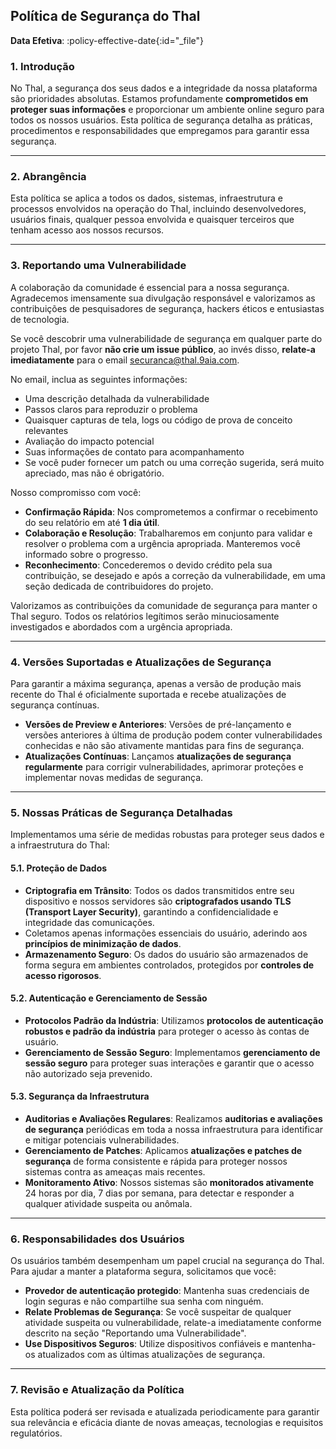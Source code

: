 ## Política de Segurança do Thal

**Data Efetiva**: :policy-effective-date{:id="_file"}

### 1. Introdução

No Thal, a segurança dos seus dados e a integridade da nossa plataforma são prioridades absolutas. Estamos profundamente **comprometidos em proteger suas informações** e proporcionar um ambiente online seguro para todos os nossos usuários.
Esta política de segurança detalha as práticas, procedimentos e responsabilidades que empregamos para garantir essa segurança.

---

### 2. Abrangência
Esta política se aplica a todos os dados, sistemas, infraestrutura e processos envolvidos na operação do Thal, incluindo desenvolvedores, usuários finais, qualquer pessoa envolvida e quaisquer terceiros que tenham acesso aos nossos recursos.

---

### 3. Reportando uma Vulnerabilidade

A colaboração da comunidade é essencial para a nossa segurança.
Agradecemos imensamente sua divulgação responsável e valorizamos as contribuições de pesquisadores de segurança, hackers éticos e entusiastas de tecnologia.

Se você descobrir uma vulnerabilidade de segurança em qualquer parte do projeto Thal, por favor **não crie um issue público**, ao invés disso, **relate-a imediatamente** para o email [securanca@thal.9aia.com](mailto:securanca@thal.9aia.com).

No email, inclua as seguintes informações:

- Uma descrição detalhada da vulnerabilidade
- Passos claros para reproduzir o problema
- Quaisquer capturas de tela, logs ou código de prova de conceito relevantes
- Avaliação do impacto potencial
- Suas informações de contato para acompanhamento
- Se você puder fornecer um patch ou uma correção sugerida, será muito apreciado, mas não é obrigatório.

Nosso compromisso com você:

- **Confirmação Rápida**: Nos comprometemos a confirmar o recebimento do seu relatório em até **1 dia útil**.
- **Colaboração e Resolução**: Trabalharemos em conjunto para validar e resolver o problema com a urgência apropriada. Manteremos você informado sobre o progresso.
- **Reconhecimento**: Concederemos o devido crédito pela sua contribuição, se desejado e após a correção da vulnerabilidade, em uma seção dedicada de contribuidores do projeto.

Valorizamos as contribuições da comunidade de segurança para manter o Thal seguro. Todos os relatórios legítimos serão minuciosamente investigados e abordados com a urgência apropriada.

---

### 4. Versões Suportadas e Atualizações de Segurança

Para garantir a máxima segurança, apenas a versão de produção mais recente do Thal é oficialmente suportada e recebe atualizações de segurança contínuas.

- **Versões de Preview e Anteriores**: Versões de pré-lançamento e versões anteriores à última de produção podem conter vulnerabilidades conhecidas e não são ativamente mantidas para fins de segurança.
- **Atualizações Contínuas**: Lançamos **atualizações de segurança regularmente** para corrigir vulnerabilidades, aprimorar proteções e implementar novas medidas de segurança.

---

### 5. Nossas Práticas de Segurança Detalhadas
Implementamos uma série de medidas robustas para proteger seus dados e a infraestrutura do Thal:

#### 5.1. Proteção de Dados
- **Criptografia em Trânsito**: Todos os dados transmitidos entre seu dispositivo e nossos servidores são **criptografados usando TLS (Transport Layer Security)**, garantindo a confidencialidade e integridade das comunicações.
- Coletamos apenas informações essenciais do usuário, aderindo aos **princípios de minimização de dados**.
- **Armazenamento Seguro**: Os dados do usuário são armazenados de forma segura em ambientes controlados, protegidos por **controles de acesso rigorosos**.

#### 5.2. Autenticação e Gerenciamento de Sessão
- **Protocolos Padrão da Indústria**: Utilizamos **protocolos de autenticação robustos e padrão da indústria** para proteger o acesso às contas de usuário.
- **Gerenciamento de Sessão Seguro**: Implementamos **gerenciamento de sessão seguro** para proteger suas interações e garantir que o acesso não autorizado seja prevenido.

#### 5.3. Segurança da Infraestrutura
- **Auditorias e Avaliações Regulares**: Realizamos **auditorias e avaliações de segurança** periódicas em toda a nossa infraestrutura para identificar e mitigar potenciais vulnerabilidades.
- **Gerenciamento de Patches**: Aplicamos **atualizações e patches de segurança** de forma consistente e rápida para proteger nossos sistemas contra as ameaças mais recentes.
- **Monitoramento Ativo**: Nossos sistemas são **monitorados ativamente** 24 horas por dia, 7 dias por semana, para detectar e responder a qualquer atividade suspeita ou anômala.

---

### 6. Responsabilidades dos Usuários

Os usuários também desempenham um papel crucial na segurança do Thal. Para ajudar a manter a plataforma segura, solicitamos que você:
- **Provedor de autenticação protegido**: Mantenha suas credenciais de login seguras e não compartilhe sua senha com ninguém.
- **Relate Problemas de Segurança**: Se você suspeitar de qualquer atividade suspeita ou vulnerabilidade, relate-a imediatamente conforme descrito na seção "Reportando uma Vulnerabilidade".
- **Use Dispositivos Seguros**: Utilize dispositivos confiáveis e mantenha-os atualizados com as últimas atualizações de segurança.

---

### 7. Revisão e Atualização da Política

Esta política poderá ser revisada e atualizada periodicamente para garantir sua relevância e eficácia diante de novas ameaças, tecnologias e requisitos regulatórios.
